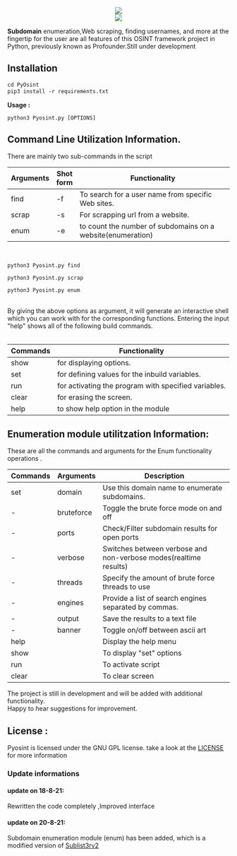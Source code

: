 <p align="center">
<img src="https://raw.githubusercontent.com/d8rkmind/PyOsint/main/Pyosint.png"><br>
<img src="https://img.shields.io/badge/Python-3-brightgreen.svg?style=plastic">

</p>

  

<p><b>Subdomain</b> enumeration,Web scraping, finding usernames, and more at the fingertip for the user are all features of this OSINT framework project in Python, previously known as Profounder.Still under development
<br></p>
<h2>Installation</h2>

```markdown
cd PyOsint
pip3 install -r requirements.txt
```
<b>Usage :</b>

```
python3 Pyosint.py [OPTIONS]
```
<h2>Command Line Utilization Information.</h2>

There are mainly two sub-commands in the script 

Arguments |Shot<br>form    | Functionality
----------|-- | -------------
  find |-f    | To search for a user name from specific Web sites.
 scrap |-s   | For scrapping url from a website.
 enum  |-e   | to count the number of subdomains on a website(enumeration)
 
 <br>
 
 ```
 python3 Pyosint.py find
 
 python3 Pyosint.py scrap
 
 python3 Pyosint.py enum
 ```
 
<br> 
By giving the above options as argument, it will generate an interactive shell which you can work with for the corresponding functions.
Entering the input "help" shows all of the following build commands.<br>
<br>

Commands | Functionality
----------------|--------------
show | for displaying options.
set  | for defining values for the inbuild variables.
run  | for activating the program with specified variables.
clear| for erasing the screen.
help | to show help option in the module

<h2>Enumeration module utilitzation Information:</h2>

These are all the commands and arguments for the Enum functionality operations .

Commands|  Arguments    | Description
 -------|----- |-------------
  set  |domain      | Use this domain name to enumerate subdomains.
   -|bruteforce  | Toggle the brute force mode on and off
 -|ports       | Check/Filter subdomain results for open ports
 -|verbose     | Switches between verbose and non-verbose modes(realtime results)
 -|threads     | Specify the amount of brute force threads to use
 -|engines     | Provide a list of search engines separated by commas.
 -|output      | Save the results to a text file
 -|banner  | Toggle on/off between ascii art
 help  |      | Display the help menu
 show  | | To display "set" options
 run   | | To activate script 
 clear | | To clear screen


The project is still in development and will be added with additional functionality.<br>Happy to hear suggestions for improvement.

<h2>License :</h2>
Pyosint is licensed under the GNU GPL license. take a look at the <a href="https://github.com/d8rkmind/PyOsint/blob/main/LICENSE">LICENSE</a> for more information


<h3>Update informations</h3>

<h4> update on 18-8-21:</h4>
Rewritten the code completely ,Improved interface

<h4> update on 20-8-21:</h4> 
Subdomain enumeration module (enum) has been added, which is a modified version of <a href="https://github.com/RoninNakomoto/Sublist3r2">Sublist3rv2</a>

 
 

